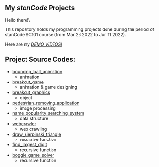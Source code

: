 ## My *stanCode* Projects
Hello there!\

This repository holds my programming projects done during the period of stanCode SC101 course (from Mar 26 2022 to Jun 11 2022).

Here are my *[DEMO VIDEOS!](https://drive.google.com/drive/folders/1kwNJCIUTYEhsWogJ_XPSWp9uERAJClWI?usp=sharing)*

## Project Source Codes:
* [bouncing_ball_animation](https://github.com/Ashton-Yang/MystanCodeProjects/blob/main/stanCode_Projects/SC101_assignment1_bouncing_ball_animation/bouncing_ball.py)
  * animation
* [breakout_game](https://github.com/Ashton-Yang/MystanCodeProjects/blob/main/stanCode_Projects/SC101_assignment2_breakout_game/breakout.py)
  * animation & game designing
* [breakout_graphics](https://github.com/Ashton-Yang/MystanCodeProjects/blob/main/stanCode_Projects/SC101_assignment2_breakout_game/breakoutgraphics.py)
  * object
* [pedestrian_removing_application](https://github.com/Ashton-Yang/MystanCodeProjects/blob/main/stanCode_Projects/SC101_assignment3_pedestrian_removing_application/pedestrian_removing_application.py)
  * image processing
* [name_popularity_searching_system](https://github.com/Ashton-Yang/MystanCodeProjects/blob/main/stanCode_Projects/SC101_assignment4_name_popularity_searching_system/babygraphics.py)
  * data structure
* [webcrawler](https://github.com/Ashton-Yang/MystanCodeProjects/blob/main/stanCode_Projects/SC101_assignment4_webcrawler/webcrawler.py)
  * web crawling 
* [draw_sierpinski_triangle](https://github.com/Ashton-Yang/MystanCodeProjects/blob/main/stanCode_Projects/SC101_assignment5_draw_sierpinski_triangle/sierpinski.py)
  * recursive function
* [find_largest_digit](https://github.com/Ashton-Yang/MystanCodeProjects/blob/main/stanCode_Projects/SC101_assignment5_find_largest_digit/largest_digit.py)
  * recursive function
* [boggle_game_solver](https://github.com/Ashton-Yang/MystanCodeProjects/blob/main/stanCode_Projects/SC101_assignment6_boggle_game_solver/boggle.py) 
  * recursive function
 
